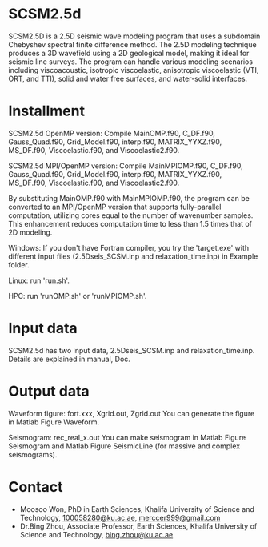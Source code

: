 # SCSM2.5d
SCSM2.5D is a 2.5D seismic wave modeling program that uses a subdomain Chebyshev spectral finite difference method. 
The 2.5D modeling technique produces a 3D wavefield using a 2D geological model, making it ideal for seismic line surveys. 
The program can handle various modeling scenarios including viscoacoustic, isotropic viscoelastic, anisotropic viscoelastic (VTI, ORT, and TTI), solid and water free surfaces, and water-solid interfaces.

# Installment
SCSM2.5d OpenMP version: Compile MainOMP.f90, C_DF.f90, Gauss_Quad.f90, Grid_Model.f90, interp.f90, MATRIX_YYXZ.f90, MS_DF.f90, Viscoelastic.f90, and Viscoelastic2.f90. 

SCSM2.5d MPI/OpenMP version: Compile MainMPIOMP.f90, C_DF.f90, Gauss_Quad.f90, Grid_Model.f90, interp.f90, MATRIX_YYXZ.f90, MS_DF.f90, Viscoelastic.f90, and Viscoelastic2.f90.

By substituting MainOMP.f90 with MainMPIOMP.f90, the program can be converted to an MPI/OpenMP version that supports fully-parallel computation, utilizing cores equal to the number of wavenumber samples. 
This enhancement reduces computation time to less than 1.5 times that of 2D modeling. 

Windows: If you don't have Fortran compiler, you try the 'target.exe' with different input files (2.5Dseis_SCSM.inp and relaxation_time.inp) in Example folder. 

Linux: run 'run.sh'.

HPC: run 'runOMP.sh' or 'runMPIOMP.sh'.

# Input data
SCSM2.5d has two input data, 2.5Dseis_SCSM.inp and relaxation_time.inp.
Details are explained in manual, Doc.

# Output data
Waveform figure: fort.xxx, Xgrid.out, Zgrid.out
You can generate the figure in Matlab Figure Waveform.

Seismogram: rec_real_x.out
You can make seismogram in Matlab Figure Seismogram and Matlab Figure SeismicLine (for massive and complex seismograms).

# Contact
* Moosoo Won, PhD in Earth Sciences, Khalifa University of Science and Technology, 100058280@ku.ac.ae, merccer999@gmail.com
* Dr.Bing Zhou, Associate Professor, Earth Sciences, Khalifa University of Science and Technology, bing.zhou@ku.ac.ae
